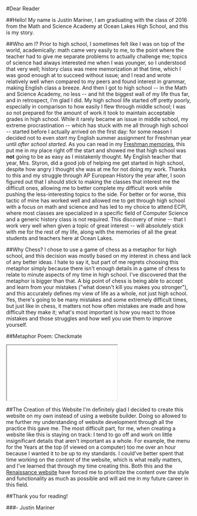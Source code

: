 #Dear Reader

##Hello!
My name is Justin Mariner, I am graduating with the class of 2016 from the Math and Science Academy at Ocean Lakes High School, and this is my story.

##Who am I?
Prior to high school, I sometimes felt like I was on top of the world, academically: math came very easily to me, to the point where the teacher had to give me separate problems to actually challenge me; topics of science had always interested me when I was younger, so I understood that very well; history class was mere memorization at that time, which I was good enough at to succeed without issue; and I read and wrote relatively well when compared to my peers and found interest in grammar, making English class a breeze. And then I got to high school -- in the Math and Science Academy, no less -- and hit the biggest wall of my life thus far, and in retrospect, I'm glad I did. My high school life started off pretty poorly, especially in comparison to how easily I flew through middle school; I was *so* not prepared for the amount of work it took to maintain acceptable grades in high school. While it rarely became an issue in middle school, my extreme procrastination -- which has stuck with me all through high school -- started before I actually arrived on the first day: for some reason I decided not to even *start* my English summer assignment for Freshman year until *after school started*. As you can read in my [Freshman memories](/portfolio/9th_grade/), this put me in my place right off the start and showed me that high school was **not** going to be as easy as I mistakenly thought. My English teacher that year, Mrs. Styron, did a good job of helping me get started in high school, despite how angry I thought she was at me for not doing my work. Thanks to this and my struggle through AP European History the year after, I soon figured out that I should stick to making the classes that interest me the difficult ones, allowing me to better complete my difficult work while pushing the less-interesting topics to the side. For better or for worse, this tactic of mine has worked well and allowed me to get through high school with a focus on math and science and has led to my choice to attend ECPI, where most classes are specialized in a specific field of Computer Science and a generic history class is not required. This discovery of mine -- that I work very well when given a topic of great interest -- will absolutely stick with me for the rest of my life, along with the memories of all the great students and teachers here at Ocean Lakes.

##Why Chess?
I chose to use a game of chess as a metaphor for high school, and this decision was mostly based on my interest in chess and lack of any better ideas. I hate to say it, but part of me regrets choosing this metaphor simply because there isn't enough details in a game of chess to relate to minute aspects of my time in high school. I've discovered that the metaphor is bigger than that. A big point of chess is being able to accept and learn from your mistakes ("what doesn't kill you makes you stronger"), and this accurately defines my view of life as a whole, not just high school. Yes, there's going to be many mistakes and some extremely difficult times, but just like in chess, it matters not how often mistakes are made and how difficult they make it; what's most important is how you react to those mistakes and those struggles and how well you use them to improve yourself.

##Metaphor Poem: Checkmate

<iframe class="document autofit" src="./nomemories/doc.html" scrolling="no"></iframe>

##The Creation of this Website
I'm definitely glad I decided to create this website on my own instead of using a website builder. Doing so allowed to me further my understanding of website development through all the practice this gave me. The most difficult part, for me, when creating a website like this is staying on track: I tend to go off and work on little insignificant details that aren't important as a whole. For example, the menu for the Years at the top (if viewed on a computer) too me over an hour because I wanted it to be up to my standards. I could've better spent that time working on the *content* of the website, which is what really matters, and I've learned that through my time creating this. Both this and the [Renaissance website](/renaissance/) have forced me to prioritize the content over the style and functionality as much as possible and will aid me in my future career in this field.

##Thank you for reading!

###- Justin Mariner